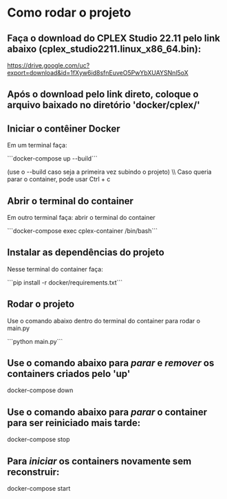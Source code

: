 # Como rodar o projeto

## Faça o download do CPLEX Studio 22.11 pelo link abaixo (cplex_studio2211.linux_x86_64.bin):
https://drive.google.com/uc?export=download&id=1fXyw6id8sfnEuveO5PwYbXUAYSNnl5oX
## Após o download pelo link direto, coloque o arquivo baixado no diretório 'docker/cplex/'

## Iniciar o contêiner Docker
<p> Em um terminal faça: </p>
```docker-compose up --build```
<p> (use o --build caso seja a primeira vez subindo o projeto) \\
Caso queria parar o container, pode usar Ctrl + c </p>


## Abrir o terminal do container 
<p> Em outro terminal faça: abrir o terminal do container </p>
```docker-compose exec cplex-container /bin/bash```

## Instalar as dependências do projeto
<p> Nesse terminal do container faça: </p>
```pip install -r docker/requirements.txt```

## Rodar o projeto
<p> Use o comando abaixo dentro do terminal do container para rodar o main.py </p>
```python main.py```

## Use o comando abaixo para *parar* e *remover* os containers criados pelo 'up'
docker-compose down

## Use o comando abaixo para *parar* o container para ser reiniciado mais tarde:
docker-compose stop

## Para *iniciar* os containers novamente sem reconstruir:
docker-compose start
